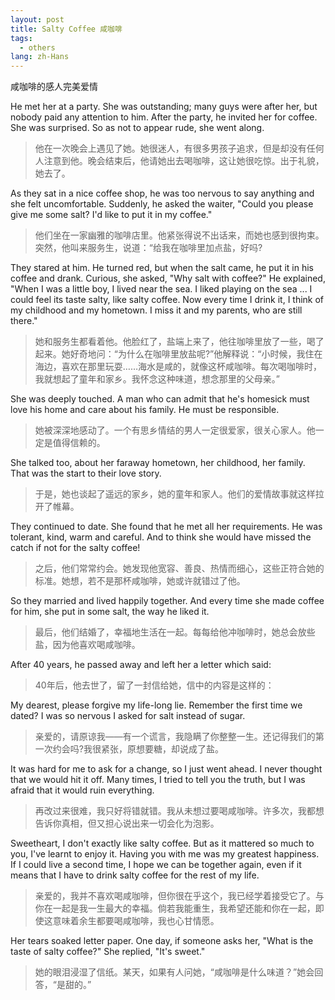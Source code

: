 ```yaml
---
layout: post
title: Salty Coffee 咸咖啡
tags:
  - others
lang: zh-Hans
---
```


咸咖啡的感人完美爱情

<!--more-->

He met her at a party. She was outstanding; many guys were after her, but nobody paid any attention to him. After the party, he invited her for coffee. She was surprised. So as not to appear rude, she went along.
 
> 他在一次晚会上遇见了她。她很迷人，有很多男孩子追求，但是却没有任何人注意到他。晚会结束后，他请她出去喝咖啡，这让她很吃惊。出于礼貌，她去了。

As they sat in a nice coffee shop, he was too nervous to say anything and she felt uncomfortable. Suddenly, he asked the waiter, "Could you please give me some salt? I'd like to put it in my coffee."

> 他们坐在一家幽雅的咖啡店里。他紧张得说不出话来，而她也感到很拘束。突然，他叫来服务生，说道：“给我在咖啡里加点盐，好吗?
 
They stared at him. He turned red, but when the salt came, he put it in his coffee and drank. Curious, she asked, "Why salt with coffee?" He explained, "When I was a little boy, I lived near the sea. I liked playing on the sea ... I could feel its taste salty, like salty coffee. Now every time I drink it, I think of my childhood and my hometown. I miss it and my parents, who are still there."

> 她和服务生都看着他。他脸红了，盐端上来了，他往咖啡里放了一些，喝了起来。她好奇地问：“为什么在咖啡里放盐呢?”他解释说：“小时候，我住在海边，喜欢在那里玩耍……海水是咸的，就像这杯咸咖啡。每次喝咖啡时，我就想起了童年和家乡。我怀念这种味道，想念那里的父母亲。”

She was deeply touched. A man who can admit that he's homesick must love his home and care about his family. He must be responsible.

>她被深深地感动了。一个有思乡情结的男人一定很爱家，很关心家人。他一定是值得信赖的。

She talked too, about her faraway hometown, her childhood, her family. That was the start to their love story.

> 于是，她也谈起了遥远的家乡，她的童年和家人。他们的爱情故事就这样拉开了帷幕。

They continued to date. She found that he met all her requirements. He was tolerant, kind, warm and careful. And to think she would have missed the catch if not for the salty coffee!

> 之后，他们常常约会。她发现他宽容、善良、热情而细心，这些正符合她的标准。她想，若不是那杯咸咖啡，她或许就错过了他。

So they married and lived happily together. And every time she made coffee for him, she put in some salt, the way he liked it.

> 最后，他们结婚了，幸福地生活在一起。每每给他冲咖啡时，她总会放些盐，因为他喜欢喝咸咖啡。

After 40 years, he passed away and left her a letter which said:
 
> 40年后，他去世了，留了一封信给她，信中的内容是这样的：

My dearest, please forgive my life-long lie. Remember the first time we dated? I was so nervous I asked for salt instead of sugar.

> 亲爱的，请原谅我——有一个谎言，我隐瞒了你整整一生。还记得我们的第一次约会吗?我很紧张，原想要糖，却说成了盐。
 
It was hard for me to ask for a change, so I just went ahead. I never thought that we would hit it off. Many times, I tried to tell you the truth, but I was afraid that it would ruin everything.
 
> 再改过来很难，我只好将错就错。我从未想过要喝咸咖啡。许多次，我都想告诉你真相，但又担心说出来一切会化为泡影。
 
Sweetheart, I don't exactly like salty coffee. But as it mattered so much to you, I've learnt to enjoy it. Having you with me was my greatest happiness. If I could live a second time, I hope we can be together again, even if it means that I have to drink salty coffee for the rest of my life.
 
> 亲爱的，我并不喜欢喝咸咖啡，但你很在乎这个，我已经学着接受它了。与你在一起是我一生最大的幸福。倘若我能重生，我希望还能和你在一起，即使这意味着余生都要喝咸咖啡，我也心甘情愿。
 
Her tears soaked letter paper. One day, if someone asks her, "What is the taste of salty coffee?" She replied, "It's sweet."

> 她的眼泪浸湿了信纸。某天，如果有人问她，“咸咖啡是什么味道？”她会回答，“是甜的。”